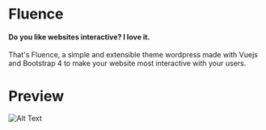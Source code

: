 # Fluence
#### Do you like websites interactive? I love it.
That's Fluence, a simple and extensible theme wordpress made with Vuejs and Bootstrap 4 to make your website most interactive with your users.
# Preview
![Alt Text](https://github.com/JJS4ntos/Fluence/blob/master/fluence.gif)


